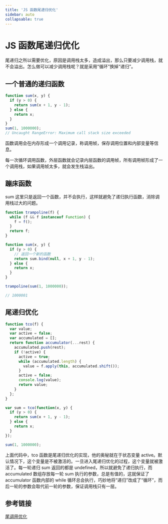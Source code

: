 ```yaml
---
title: 'JS 函数尾递归优化'
sidebar: auto
collapsable: true
---
```


# JS 函数尾递归优化

尾递归之所以需要优化，原因是调用栈太多，造成溢出，那么只要减少调用栈，就不会溢出。怎么做可以减少调用栈呢？就是采用“循环”换掉“递归”。

## 一个普通的递归函数

```js
function sum(x, y) {
  if (y > 0) {
    return sum(x + 1, y - 1);
  } else {
    return x;
  }
}
sum(1, 1000000);
// Uncaught RangeError: Maximum call stack size exceeded
```

函数调用会在内存形成一个调用记录，称调用帧，保存调用位置和内部变量等信息。

每一次循环调用函数，外层函数就会记录内层函数的调用帧，所有调用帧形成了一个调用栈，如果调用帧太多，就会发生栈溢出。

## 蹦床函数

sum 这里只是返回一个函数，并不会执行，这样就避免了递归执行函数，消除调用栈过大的问题。

```js
function trampoline(f) {
  while (f && f instanceof Function) {
    f = f();
  }
  return f;
}

function sum(x, y) {
  if (y > 0) {
    // 返回一个新的函数
    return sum.bind(null, x + 1, y - 1);
  } else {
    return x;
  }
}

trampoline(sum(1, 1000000));

// 1000001
```

## 尾递归优化

```js
function tco(f) {
  var value;
  var active = false;
  var accumulated = [];
  return function accumulator(...rest) {
    accumulated.push(rest);
    if (!active) {
      active = true;
      while (accumulated.length) {
        value = f.apply(this, accumulated.shift());
      }
      active = false;
      console.log(value);
      return value;
    }
  };
}

var sum = tco(function(x, y) {
  if (y > 0) {
    return sum(x + 1, y - 1);
  } else {
    return x;
  }
});

sum(1, 1000000);
```

上面代码中，tco 函数是尾递归优化的实现，他的奥秘就在于状态变量 active。默认情况下，这个变量是不被激活的。一旦进入尾递归优化的过程，这个变量就被激活了。每一轮递归 sum 返回的都是 undefined，所以就避免了递归执行，而 accumulated 数组存放每一轮 sum 执行的参数，总是有值的，这就保证了 accumulator 函数内部的 while 循环总会执行，巧妙地将“递归”改成了“循环”，而后一轮的参数会取代前一轮的参数，保证调用栈只有一层。

## 参考链接

[尾调用优化](http://es6.ruanyifeng.com/#docs/function#%E5%B0%BE%E8%B0%83%E7%94%A8%E4%BC%98%E5%8C%96)
